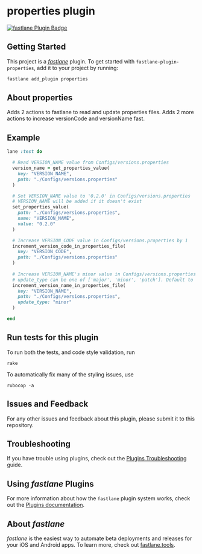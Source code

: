 # properties plugin

[![fastlane Plugin Badge](https://rawcdn.githack.com/fastlane/fastlane/master/fastlane/assets/plugin-badge.svg)](https://rubygems.org/gems/fastlane-plugin-properties)

## Getting Started

This project is a [_fastlane_](https://github.com/fastlane/fastlane) plugin. To get started with `fastlane-plugin-properties`, add it to your project by running:

```bash
fastlane add_plugin properties
```

## About properties

Adds 2 actions to fastlane to read and update properties files.
Adds 2 more actions to increase versionCode and versionName fast.

## Example

```ruby
lane :test do

  # Read VERSION_NAME value from Configs/versions.properties
  version_name = get_properties_value(
    key: "VERSION_NAME",
    path: "./Configs/versions.properties"
  )

  # Set VERSION_NAME value to '0.2.0' in Configs/versions.properties
  # VERSION_NAME will be added if it doesn't exist
  set_properties_value(
    path: "./Configs/versions.properties",
    name: "VERSION_NAME",
    value: "0.2.0"
  )

  # Increase VERSION_CODE value in Configs/versions.properties by 1
  increment_version_code_in_properties_file(
    key: "VERSION_CODE",
    path: "./Configs/versions.properties"
  )
  
  # Increase VERSION_NAME's minor value in Configs/versions.properties by 1
  # update_type can be one of ['major', 'minor', 'patch']. Default to 'minor'
  increment_version_name_in_properties_file(
    key: "VERSION_NAME",
    path: "./Configs/versions.properties",
    update_type: "minor"
  )

end
```

## Run tests for this plugin

To run both the tests, and code style validation, run

```
rake
```

To automatically fix many of the styling issues, use
```
rubocop -a
```

## Issues and Feedback

For any other issues and feedback about this plugin, please submit it to this repository.

## Troubleshooting

If you have trouble using plugins, check out the [Plugins Troubleshooting](https://docs.fastlane.tools/plugins/plugins-troubleshooting/) guide.

## Using _fastlane_ Plugins

For more information about how the `fastlane` plugin system works, check out the [Plugins documentation](https://docs.fastlane.tools/plugins/create-plugin/).

## About _fastlane_

_fastlane_ is the easiest way to automate beta deployments and releases for your iOS and Android apps. To learn more, check out [fastlane.tools](https://fastlane.tools).
